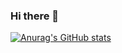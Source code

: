 ### Hi there 👋

[![Anurag's GitHub stats](https://github-readme-stats.vercel.app/api?username=DOGEwbx&show_icons=true&theme=highcontrast&include_all_commits=true&count_private=true)](https://github.com/anuraghazra/github-readme-stats)

<!--
**DOGEwbx/DOGEwbx** is a ✨ _special_ ✨ repository because its `README.md` (this file) appears on your GitHub profile.

Here are some ideas to get you started:

- 🔭 I’m currently working on ...
- 🌱 I’m currently learning ...
- 👯 I’m looking to collaborate on ...
- 🤔 I’m looking for help with ...
- 💬 Ask me about ...
- 📫 How to reach me: ...
- 😄 Pronouns: ...
- ⚡ Fun fact: ...
-->
